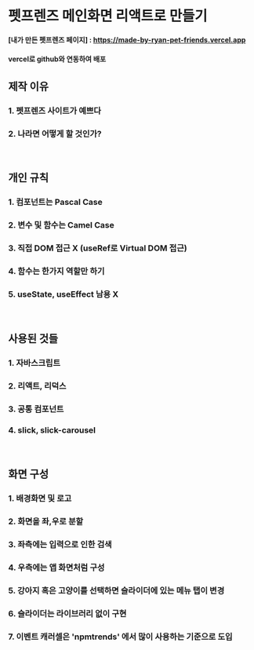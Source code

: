 # 펫프렌즈 메인화면 리액트로 만들기
#### [내가 만든 펫프렌즈 페이지] : https://made-by-ryan-pet-friends.vercel.app
#### vercel로 github와 연동하여 배포

## 제작 이유
### 1. 펫프렌즈 사이트가 예쁘다
### 2. 나라면 어떻게 할 것인가?
<br/>

## 개인 규칙
### 1. 컴포넌트는 Pascal Case
### 2. 변수 및 함수는 Camel Case
### 3. 직접 DOM 접근 X (useRef로 Virtual DOM 접근)
### 4. 함수는 한가지 역할만 하기
### 5. useState, useEffect 남용 X
<br/>

## 사용된 것들
### 1. 자바스크립트
### 2. 리액트, 리덕스
### 3. 공통 컴포넌트
### 4. slick, slick-carousel
<br/>

## 화면 구성
### 1. 배경화면 및 로고  
### 2. 화면을 좌,우로 분할
### 3. 좌측에는 입력으로 인한 검색
### 4. 우측에는 앱 화면처럼 구성
### 5. 강아지 혹은 고양이를 선택하면 슬라이더에 있는 메뉴 탭이 변경
### 6. 슬라이더는 라이브러리 없이 구현
### 7. 이벤트 캐러셀은 'npmtrends' 에서 많이 사용하는 기준으로 도입


